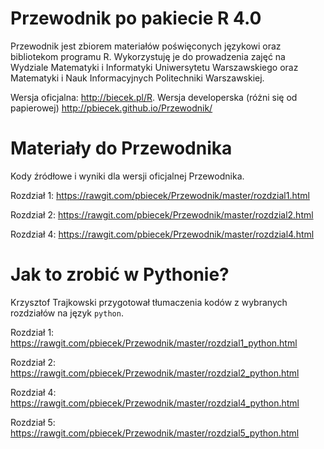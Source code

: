 Przewodnik po pakiecie R 4.0
============================

Przewodnik jest zbiorem materiałów poświęconych językowi oraz bibliotekom programu R. Wykorzystuję je do prowadzenia zajęć na Wydziale Matematyki i Informatyki Uniwersytetu Warszawskiego oraz Matematyki i Nauk Informacyjnych Politechniki Warszawskiej.

Wersja oficjalna: http://biecek.pl/R. 
Wersja developerska (różni się od papierowej)  http://pbiecek.github.io/Przewodnik/

Materiały do Przewodnika
========================

Kody źródłowe i wyniki dla wersji oficjalnej Przewodnika.

Rozdział 1:
https://rawgit.com/pbiecek/Przewodnik/master/rozdzial1.html

Rozdział 2:
https://rawgit.com/pbiecek/Przewodnik/master/rozdzial2.html

Rozdział 4:
https://rawgit.com/pbiecek/Przewodnik/master/rozdzial4.html

Jak to zrobić w Pythonie?
=========================

Krzysztof Trajkowski przygotował tłumaczenia kodów z wybranych rozdziałów na język `python`.

Rozdział 1:
https://rawgit.com/pbiecek/Przewodnik/master/rozdzial1_python.html

Rozdział 2:
https://rawgit.com/pbiecek/Przewodnik/master/rozdzial2_python.html

Rozdział 4:
https://rawgit.com/pbiecek/Przewodnik/master/rozdzial4_python.html

Rozdział 5:
https://rawgit.com/pbiecek/Przewodnik/master/rozdzial5_python.html

